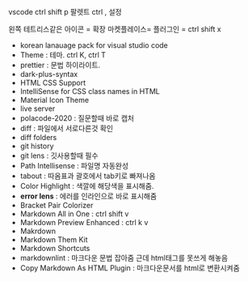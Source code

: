 vscode
ctrl shift p 팔렛트
ctrl , 설정


왼쪽 테트리스같은 아이콘 = 확장 마켓플레이스= 플러그인 = ctrl shift x
- korean lanauage pack for visual studio code
- Theme : 테마. ctrl K, ctrl T
- prettier : 문법 하이라이트.
- dark-plus-syntax
- HTML CSS Support
- IntelliSense for CSS class names in HTML
- Material Icon Theme
- live server
- polacode-2020 : 질문할때 바로 캡처
- diff : 파일에서 서로다른것 확인
- diff folders
- git history
- git lens : 깃사용할때 필수
- Path Intellisense  : 파일명 자동완성
- tabout : 따옴표과 괄호에서 tab키로 빠져나옴
- Color Highlight : 색깔에 해당색을 표시해줌.
- **error lens** : 에러를 인라인으로 바로 표시해줌
- Bracket Pair Colorizer
- Markdown All in One : ctrl shift v
- Markdown Preview Enhanced : ctrl k v
- Makrdown
- Markdown Them Kit
- Markdown Shortcuts
- markdownlint : 마크다운 문법 잡아줌 근데 html태그를 못쓰게 해놓음
- Copy Markdown As HTML Plugin : 마크다운문서를 html로 변환시켜줌
